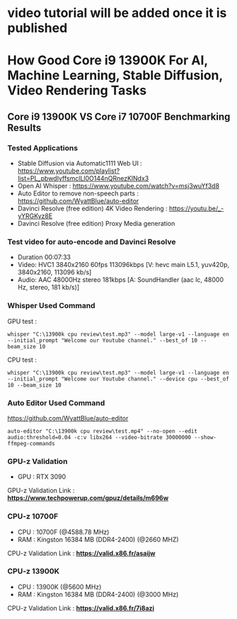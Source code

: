 # video tutorial will be added once it is published

# How Good Core i9 13900K For AI, Machine Learning, Stable Diffusion, Video Rendering Tasks

## Core i9 13900K VS Core i7 10700F Benchmarking Results

### Tested Applications

* Stable Diffusion via Automatic1111 Web UI : https://www.youtube.com/playlist?list=PL_pbwdIyffsmclLl0O144nQRnezKlNdx3
* Open AI Whisper : https://www.youtube.com/watch?v=msj3wuYf3d8
* Auto Editor to remove non-speech parts : https://github.com/WyattBlue/auto-editor
* Davinci Resolve (free edition) 4K Video Rendering : https://youtu.be/_-yYRGKyz8E
* Davinci Resolve (free edition) Proxy Media generation 

### Test video for auto-encode and Davinci Resolve

* Duration 00:07:33
* Video: HVC1 3840x2160 60fps 113096kbps [V: hevc main L5.1, yuv420p, 3840x2160, 113096 kb/s]
* Audio: AAC 48000Hz stereo 181kbps [A: SoundHandler (aac lc, 48000 Hz, stereo, 181 kb/s)]

### Whisper Used Command

GPU test :

```whisper "C:\13900k cpu review\test.mp3" --model large-v1 --language en --initial_prompt "Welcome our Youtube channel." --best_of 10 --beam_size 10```

CPU test :

```whisper "C:\13900k cpu review\test.mp3" --model large-v1 --language en --initial_prompt "Welcome our Youtube channel." --device cpu --best_of 10 --beam_size 10```
 

### Auto Editor Used Command

https://github.com/WyattBlue/auto-editor

```auto-editor "C:\13900k cpu review\test.mp4" --no-open --edit audio:threshold=0.04 -c:v libx264 --video-bitrate 30000000 --show-ffmpeg-commands```
 
### GPU-z Validation

 * GPU : RTX 3090

GPU-z Validation Link : **https://www.techpowerup.com/gpuz/details/m696w**
 
### CPU-z 10700F
 
 * CPU : 10700F (@4588.78 MHz)
 * RAM : Kingston 16384 MB (DDR4-2400) (@2660 MHZ)
 
CPU-z Validation Link : **https://valid.x86.fr/asaijw**

### CPU-z 13900K
 
 * CPU : 13900K (@5600 MHz)
 * RAM : Kingston 16384 MB (DDR4-2400) (@3000 MHz)
 
CPU-z Validation Link : **https://valid.x86.fr/7i8azi**
 



 
